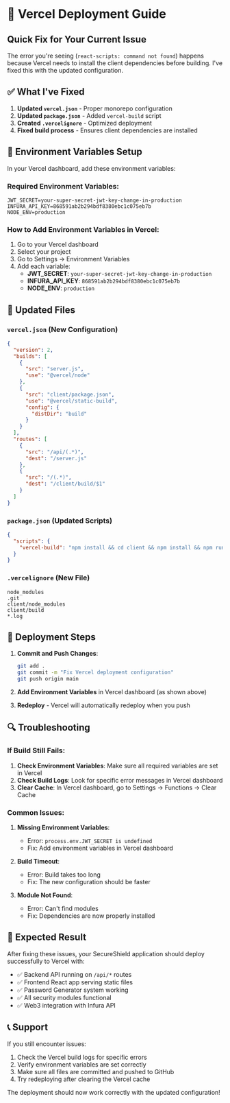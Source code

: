# 🚀 Vercel Deployment Guide

## Quick Fix for Your Current Issue

The error you're seeing (`react-scripts: command not found`) happens because Vercel needs to install the client dependencies before building. I've fixed this with the updated configuration.

## ✅ What I've Fixed

1. **Updated `vercel.json`** - Proper monorepo configuration
2. **Updated `package.json`** - Added `vercel-build` script
3. **Created `.vercelignore`** - Optimized deployment
4. **Fixed build process** - Ensures client dependencies are installed

## 🔧 Environment Variables Setup

In your Vercel dashboard, add these environment variables:

### Required Environment Variables:
```
JWT_SECRET=your-super-secret-jwt-key-change-in-production
INFURA_API_KEY=868591ab2b294bdf8380ebc1c075eb7b
NODE_ENV=production
```

### How to Add Environment Variables in Vercel:
1. Go to your Vercel dashboard
2. Select your project
3. Go to Settings → Environment Variables
4. Add each variable:
   - **JWT_SECRET**: `your-super-secret-jwt-key-change-in-production`
   - **INFURA_API_KEY**: `868591ab2b294bdf8380ebc1c075eb7b`
   - **NODE_ENV**: `production`

## 📁 Updated Files

### `vercel.json` (New Configuration)
```json
{
  "version": 2,
  "builds": [
    {
      "src": "server.js",
      "use": "@vercel/node"
    },
    {
      "src": "client/package.json",
      "use": "@vercel/static-build",
      "config": {
        "distDir": "build"
      }
    }
  ],
  "routes": [
    {
      "src": "/api/(.*)",
      "dest": "/server.js"
    },
    {
      "src": "/(.*)",
      "dest": "/client/build/$1"
    }
  ]
}
```

### `package.json` (Updated Scripts)
```json
{
  "scripts": {
    "vercel-build": "npm install && cd client && npm install && npm run build"
  }
}
```

### `.vercelignore` (New File)
```
node_modules
.git
client/node_modules
client/build
*.log
```

## 🚀 Deployment Steps

1. **Commit and Push Changes**:
   ```bash
   git add .
   git commit -m "Fix Vercel deployment configuration"
   git push origin main
   ```

2. **Add Environment Variables** in Vercel dashboard (as shown above)

3. **Redeploy** - Vercel will automatically redeploy when you push

## 🔍 Troubleshooting

### If Build Still Fails:

1. **Check Environment Variables**: Make sure all required variables are set in Vercel
2. **Check Build Logs**: Look for specific error messages in Vercel dashboard
3. **Clear Cache**: In Vercel dashboard, go to Settings → Functions → Clear Cache

### Common Issues:

1. **Missing Environment Variables**: 
   - Error: `process.env.JWT_SECRET is undefined`
   - Fix: Add environment variables in Vercel dashboard

2. **Build Timeout**:
   - Error: Build takes too long
   - Fix: The new configuration should be faster

3. **Module Not Found**:
   - Error: Can't find modules
   - Fix: Dependencies are now properly installed

## 🎯 Expected Result

After fixing these issues, your SecureShield application should deploy successfully to Vercel with:

- ✅ Backend API running on `/api/*` routes
- ✅ Frontend React app serving static files
- ✅ Password Generator system working
- ✅ All security modules functional
- ✅ Web3 integration with Infura API

## 📞 Support

If you still encounter issues:

1. Check the Vercel build logs for specific errors
2. Verify environment variables are set correctly
3. Make sure all files are committed and pushed to GitHub
4. Try redeploying after clearing the Vercel cache

The deployment should now work correctly with the updated configuration!
